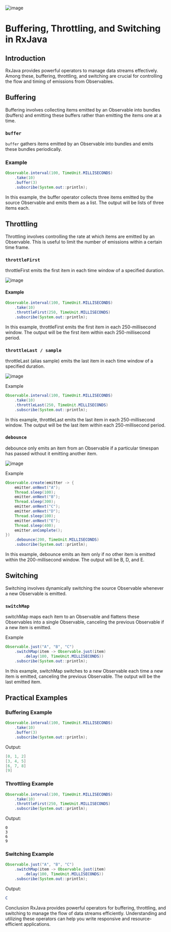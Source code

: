 ![image](https://github.com/user-attachments/assets/7ff6b69f-42e6-476d-b357-36b30727e7b6)

# Buffering, Throttling, and Switching in RxJava

## Introduction
RxJava provides powerful operators to manage data streams effectively. Among these, buffering, throttling, and switching are crucial for controlling the flow and timing of emissions from Observables.

## Buffering
Buffering involves collecting items emitted by an Observable into bundles (buffers) and emitting these buffers rather than emitting the items one at a time.

### `buffer`
`buffer` gathers items emitted by an Observable into bundles and emits these bundles periodically.

### Example
```java
Observable.interval(100, TimeUnit.MILLISECONDS)
    .take(10)
    .buffer(3)
    .subscribe(System.out::println);
```
In this example, the buffer operator collects three items emitted by the source Observable and emits them as a list. The output will be lists of three items each.

## Throttling

Throttling involves controlling the rate at which items are emitted by an Observable. This is useful to limit the number of emissions within a certain time frame.

### `throttleFirst`
throttleFirst emits the first item in each time window of a specified duration.

![image](https://github.com/user-attachments/assets/dbb33b2e-e8da-45e6-be33-44de4c8f742d)

#### Example
```java
Observable.interval(100, TimeUnit.MILLISECONDS)
    .take(10)
    .throttleFirst(250, TimeUnit.MILLISECONDS)
    .subscribe(System.out::println);
```
In this example, throttleFirst emits the first item in each 250-millisecond window. The output will be the first item within each 250-millisecond period.

### `throttleLast / sample`
throttleLast (alias sample) emits the last item in each time window of a specified duration.

![image](https://github.com/user-attachments/assets/71758350-f16e-4f8d-84b3-dd7fb2920913)


Example
```java
Observable.interval(100, TimeUnit.MILLISECONDS)
    .take(10)
    .throttleLast(250, TimeUnit.MILLISECONDS)
    .subscribe(System.out::println);
```
In this example, throttleLast emits the last item in each 250-millisecond window. The output will be the last item within each 250-millisecond period.

### `debounce`
debounce only emits an item from an Observable if a particular timespan has passed without it emitting another item.

![image](https://github.com/user-attachments/assets/7776a883-0461-48d6-9c9b-287f13c0c40e)

Example
```java
Observable.create(emitter -> {
    emitter.onNext("A");
    Thread.sleep(100);
    emitter.onNext("B");
    Thread.sleep(300);
    emitter.onNext("C");
    emitter.onNext("D");
    Thread.sleep(100);
    emitter.onNext("E");
    Thread.sleep(400);
    emitter.onComplete();
})
    .debounce(200, TimeUnit.MILLISECONDS)
    .subscribe(System.out::println);
```
In this example, debounce emits an item only if no other item is emitted within the 200-millisecond window. The output will be B, D, and E.

## Switching
Switching involves dynamically switching the source Observable whenever a new Observable is emitted.

### `switchMap`
switchMap maps each item to an Observable and flattens these Observables into a single Observable, canceling the previous Observable if a new item is emitted.

Example
```java
Observable.just("A", "B", "C")
    .switchMap(item -> Observable.just(item)
        .delay(100, TimeUnit.MILLISECONDS))
    .subscribe(System.out::println);
```
In this example, switchMap switches to a new Observable each time a new item is emitted, canceling the previous Observable. The output will be the last emitted item.

## Practical Examples

### Buffering Example
```java
Observable.interval(100, TimeUnit.MILLISECONDS)
    .take(10)
    .buffer(3)
    .subscribe(System.out::println);
```
Output:

```csharp
[0, 1, 2]
[3, 4, 5]
[6, 7, 8]
[9]
```

### Throttling Example
```java
Observable.interval(100, TimeUnit.MILLISECONDS)
    .take(10)
    .throttleFirst(250, TimeUnit.MILLISECONDS)
    .subscribe(System.out::println);
```
Output:

```
0
3
6
9
```

### Switching Example
```java
Observable.just("A", "B", "C")
    .switchMap(item -> Observable.just(item)
        .delay(100, TimeUnit.MILLISECONDS))
    .subscribe(System.out::println);
```

Output:
```mathematica
C
```
Conclusion
RxJava provides powerful operators for buffering, throttling, and switching to manage the flow of data streams efficiently. Understanding and utilizing these operators can help you write responsive and resource-efficient applications.
